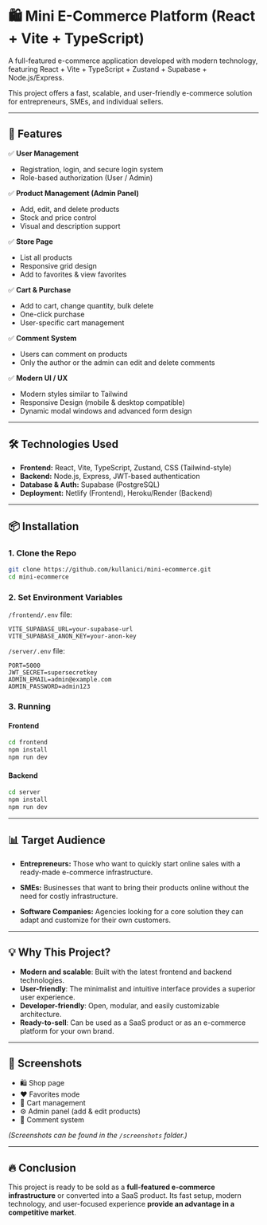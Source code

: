 # 🛍️ Mini E-Commerce Platform (React + Vite + TypeScript)

A full-featured e-commerce application developed with modern technology, featuring React + Vite + TypeScript + Zustand + Supabase + Node.js/Express.

This project offers a fast, scalable, and user-friendly e-commerce solution for entrepreneurs, SMEs, and individual sellers.

---

## 🚀 Features

✅ **User Management**
- Registration, login, and secure login system
- Role-based authorization (User / Admin)

✅ **Product Management (Admin Panel)**
- Add, edit, and delete products
- Stock and price control
- Visual and description support

✅ **Store Page**
- List all products
- Responsive grid design
- Add to favorites & view favorites

✅ **Cart & Purchase**
- Add to cart, change quantity, bulk delete
- One-click purchase
- User-specific cart management

✅ **Comment System**
- Users can comment on products
- Only the author or the admin can edit and delete comments

✅ **Modern UI / UX**
- Modern styles similar to Tailwind
- Responsive Design (mobile & desktop compatible)
- Dynamic modal windows and advanced form design

---

## 🛠️ Technologies Used

- **Frontend:** React, Vite, TypeScript, Zustand, CSS (Tailwind-style)
- **Backend:** Node.js, Express, JWT-based authentication
- **Database & Auth:** Supabase (PostgreSQL)
- **Deployment:** Netlify (Frontend), Heroku/Render (Backend)

---

## 📦 Installation

### 1. Clone the Repo
```bash
git clone https://github.com/kullanici/mini-ecommerce.git
cd mini-ecommerce
```

### 2. Set Environment Variables
`/frontend/.env` file:
```env
VITE_SUPABASE_URL=your-supabase-url
VITE_SUPABASE_ANON_KEY=your-anon-key
```

`/server/.env` file:
```env
PORT=5000
JWT_SECRET=supersecretkey
ADMIN_EMAIL=admin@example.com
ADMIN_PASSWORD=admin123
```

### 3. Running

#### Frontend
```bash
cd frontend
npm install
npm run dev
```

#### Backend
```bash
cd server
npm install
npm run dev
```

---

## 📊 Target Audience

- **Entrepreneurs:** Those who want to quickly start online sales with a ready-made e-commerce infrastructure.
- **SMEs:** Businesses that want to bring their products online without the need for costly infrastructure.

- **Software Companies:** Agencies looking for a core solution they can adapt and customize for their own customers.

---

## 💡 Why This Project?

- **Modern and scalable**: Built with the latest frontend and backend technologies.
- **User-friendly**: The minimalist and intuitive interface provides a superior user experience.
- **Developer-friendly**: Open, modular, and easily customizable architecture.
- **Ready-to-sell**: Can be used as a SaaS product or as an e-commerce platform for your own brand.

---

## 📸 Screenshots

- 🛍️ Shop page
- ❤️ Favorites mode
- 🛒 Cart management
- ⚙️ Admin panel (add & edit products)
- 💬 Comment system

*(Screenshots can be found in the `/screenshots` folder.)*

---

## 🔥 Conclusion

This project is ready to be sold as a **full-featured e-commerce infrastructure** or converted into a SaaS product.
Its fast setup, modern technology, and user-focused experience **provide an advantage in a competitive market**.
